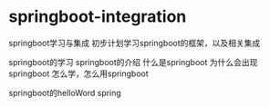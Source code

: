 # springboot-integration
springboot学习与集成
初步计划学习springboot的框架，以及相关集成

springboot的学习
	springboot的介绍
        什么是springboot
        为什么会出现springboot
        怎么学，怎么用springboot
        
  springboot的helloWord
	spring
